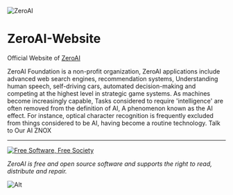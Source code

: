 ![ZeroAI]([https://zeroaifoundation.github.io/ZeroAI-Website/components/images/zeroai.png])





# ZeroAI-Website
Official Website of
[ZeroAI](https://zeroaifoundation.github.io/ZeroAI-Website/index.html)




ZeroAI Foundation is a non-profit organization, ZeroAI applications include advanced web search engines, recommendation systems, Understanding human speech, self-driving cars, automated decision-making and competing at the highest level in strategic game systems. As machines become increasingly capable, Tasks considered to require 'intelligence' are often removed from the definition of AI, A phenomenon known as the AI effect. For instance, optical character recognition is frequently excluded from things considered to be AI, having become a routine technology. Talk to Our AI ZNOX

-----------------------------------------------------------------------------------

<a href="http://u.fsf.org/16e"><img src="https://static.fsf.org/nosvn/images/badges/fsfs_icons_red-bg.png" alt="Free Software, Free Society"></a>   

*ZeroAI is free and open source software and supports the right to read, distribute and repair.*


![Alt](https://repobeats.axiom.co/api/embed/d2897eb81239aab92e1394b6d833b19c8dbac24c.svg "Repobeats analytics image")
